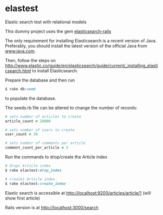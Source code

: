 # elastest

Elastic search test with relational models

This dummy project uses the gem [elasticsearch-rails](https://github.com/elastic/elasticsearch-rails)

The only requirement for installing Elasticsearch is a recent version of Java. Preferably, you should install the latest version of the official Java from www.java.com.

Then, follow the steps on http://www.elastic.co/guide/en/elasticsearch/guide/current/_installing_elasticsearch.html
to install Elasticsearch.

Prepare the database and then run

```ruby
$ rake db:seed
```

to populate the database.


The seeds.rb file can be altered to change the number of records:

```ruby
# sets number of articles to create
article_count = 20000

# sets number of users to create
user_count = 30

# sets number of comments per article
comment_count_per_article = 3
```

Run the commands to drop/create the Article index

```ruby
# drops Article index
$ rake elastest:drop_index

# creates Article index
$ rake elastest:create_index

```

Elastic search is accessible at [http://localhost:9200/articles/article/1](http://localhost:9200/articles/article/1)
(will show first article)

Rails version is at [http://localhost:3000/search](http://localhost:3000/search)